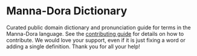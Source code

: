 
# Manna-Dora Dictionary

Curated public domain dictionary and pronunciation guide for terms in the Manna-Dora language. See the [contributing guide](https://github.com/drumworkteam/term/blob/make/.github/contributing.md) for details on how to contribute. We would love your support, even if it is just fixing a word or adding a single definition. Thank you for all your help!